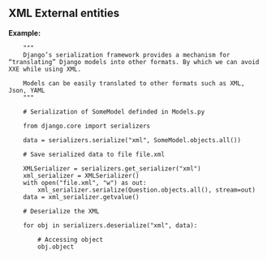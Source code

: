 XML External entities
-------

**Example:**

	    """
		Django’s serialization framework provides a mechanism for “translating” Django models into other formats. By which we can avoid XXE while using XML. 
		
		Models can be easily translated to other formats such as XML, Json, YAML
		"""

		# Serialization of SomeModel definded in Models.py

		from django.core import serializers 

		data = serializers.serialize("xml", SomeModel.objects.all())

		# Save serialized data to file file.xml	

		XMLSerializer = serializers.get_serializer("xml")
		xml_serializer = XMLSerializer()
		with open("file.xml", "w") as out:
			xml_serializer.serialize(Question.objects.all(), stream=out)
		data = xml_serializer.getvalue()

		# Deserialize the XML

		for obj in serializers.deserialize("xml", data):
	    	
	    	# Accessing object
	    	obj.object


	    





	
